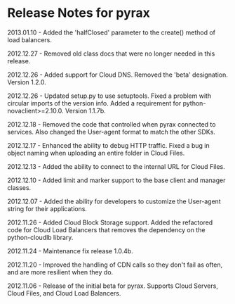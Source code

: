 # Release Notes for pyrax

2013.01.10 - Added the 'halfClosed' parameter to the create() method of load balancers.

2012.12.27 - Removed old class docs that were no longer needed in this release.

2012.12.26 - Added support for Cloud DNS. Removed the 'beta' designation. Version 1.2.0.

2012.12.26 - Updated setup.py to use setuptools. Fixed a problem with circular imports of the version info. Added a requirement for python-novaclient>=2.10.0. Version 1.1.7b.

2012.12.18 - Removed the code that controlled when pyrax connected to services. Also changed the User-agent format to match the other SDKs.

2012.12.17 - Enhanced the ability to debug HTTP traffic. Fixed a bug in object naming when uploading an entire folder in Cloud Files.

2012.12.13 - Added the ability to connect to the internal URL for Cloud Files.

2012.12.10 - Added limit and marker support to the base client and manager classes.

2012.12.07 - Added the ability for developers to customize the User-agent string for their applications.

2012.11.26 - Added Cloud Block Storage support. Added the refactored code for Cloud Load Balancers that removes the dependency on the python-cloudlb library.

2012.11.24 - Maintenance fix release 1.0.4b.

2012.11.20 - Improved the handling of CDN calls so they don't fail as often, and are more resilient when they do.

2012.11.06 - Release of the initial beta for pyrax. Supports Cloud Servers, Cloud Files, and Cloud Load Balancers.
